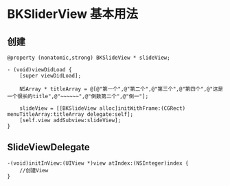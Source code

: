
# BKSliderView 基本用法

## 创建
    @property (nonatomic,strong) BKSlideView * slideView;

    - (void)viewDidLoad {
        [super viewDidLoad];

        NSArray * titleArray = @[@"第一个",@"第二个",@"第三个",@"第四个",@"这是一个很长的title",@"~~~~~~",@"倒数第二个",@"倒一"];

        slideView = [[BKSlideView alloc]initWithFrame:(CGRect) menuTitleArray:titleArray delegate:self];
        [self.view addSubview:slideView];
    }

## SlideViewDelegate

    -(void)initInView:(UIView *)view atIndex:(NSInteger)index {
        //创建View
    }
